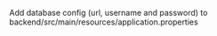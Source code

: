 Add database config (url, username and password) to backend/src/main/resources/application.properties
